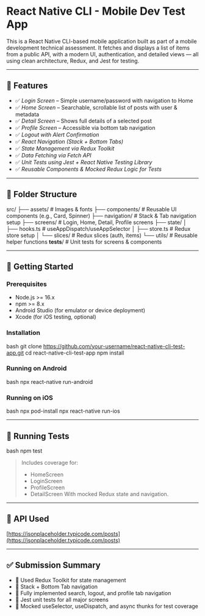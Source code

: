 # React Native CLI - Mobile Dev Test App

This is a React Native CLI-based mobile application built as part of a mobile development technical assessment. It fetches and displays a list of items from a public API, with a modern UI, authentication, and detailed views — all using clean architecture, Redux, and Jest for testing.

---

## 📱 Features

* ✅ *Login Screen* – Simple username/password with navigation to Home
* ✅ *Home Screen* – Searchable, scrollable list of posts with user & metadata
* ✅ *Detail Screen* – Shows full details of a selected post
* ✅ *Profile Screen* – Accessible via bottom tab navigation
* ✅ *Logout with Alert Confirmation*
* ✅ *React Navigation (Stack + Bottom Tabs)*
* ✅ *State Management via Redux Toolkit*
* ✅ *Data Fetching via Fetch API*
* ✅ *Unit Tests using Jest + React Native Testing Library*
* ✅ *Reusable Components & Mocked Redux Logic for Tests*

---

## 📂 Folder Structure


src/
├── assets/               # Images & fonts
├── components/           # Reusable UI components (e.g., Card, Spinner)
├── navigation/           # Stack & Tab navigation setup
├── screens/              # Login, Home, Detail, Profile screens
├── state/
│   ├── hooks.ts          # useAppDispatch/useAppSelector
│   ├── store.ts          # Redux store setup
│   └── slices/           # Redux slices (auth, items)
└── utils/                # Reusable helper functions
__tests__/                # Unit tests for screens & components


---

## 🚀 Getting Started

### Prerequisites

* Node.js >= 16.x
* npm >= 8.x
* Android Studio (for emulator or device deployment)
* Xcode (for iOS testing, optional)

### Installation

bash
git clone https://github.com/your-username/react-native-cli-test-app.git
cd react-native-cli-test-app
npm install


### Running on Android

bash
npx react-native run-android


### Running on iOS

bash
npx pod-install
npx react-native run-ios


---

## 🧪 Running Tests

bash
npm test


> Includes coverage for:
>
> * HomeScreen
> * LoginScreen
> * ProfileScreen
> * DetailScreen
>   With mocked Redux state and navigation.

---

## 🔄 API Used

[https://jsonplaceholder.typicode.com/posts](https://jsonplaceholder.typicode.com/posts)

---

## ✅ Submission Summary

* 🔹 Used Redux Toolkit for state management
* 🔹 Stack + Bottom Tab navigation
* 🔹 Fully implemented search, logout, and profile tab navigation
* 🔹 Jest unit tests for all major screens
* 🔹 Mocked useSelector, useDispatch, and async thunks for test coverage
